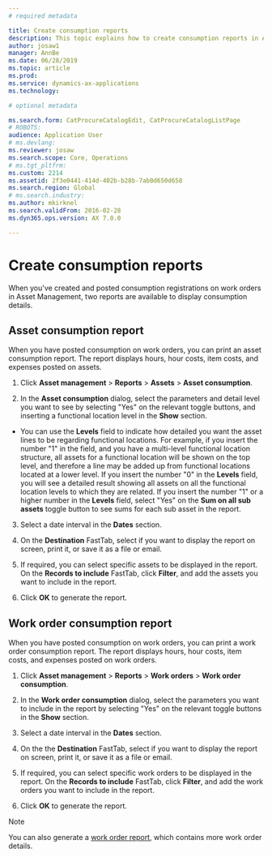 ```yaml
---
# required metadata

title: Create consumption reports
description: This topic explains how to create consumption reports in Asset Management.
author: josaw1
manager: AnnBe
ms.date: 06/28/2019
ms.topic: article
ms.prod: 
ms.service: dynamics-ax-applications
ms.technology: 

# optional metadata

ms.search.form: CatProcureCatalogEdit, CatProcureCatalogListPage
# ROBOTS: 
audience: Application User
# ms.devlang: 
ms.reviewer: josaw
ms.search.scope: Core, Operations
# ms.tgt_pltfrm: 
ms.custom: 2214
ms.assetid: 2f3e0441-414d-402b-b28b-7ab0d650d658
ms.search.region: Global
# ms.search.industry: 
ms.author: mkirknel
ms.search.validFrom: 2016-02-28
ms.dyn365.ops.version: AX 7.0.0

---
```


# Create consumption reports

When you've created and posted consumption registrations on work orders in Asset Management, two reports are available to display consumption details.


## Asset consumption report

When you have posted consumption on work orders, you can print an asset consumption report. The report displays hours, hour costs, item costs, and expenses posted on assets.

1. Click **Asset management** > **Reports** > **Assets** > **Asset consumption**.

2. In the **Asset consumption** dialog, select the parameters and detail level you want to see by selecting "Yes" on the relevant toggle buttons, and inserting a functional location level in the **Show** section.
- You can use the **Levels** field to indicate how detailed you want the asset lines to be regarding functional locations. For example, if you insert the number "1" in the field, and you have a multi-level functional location structure, all assets for a functional location will be shown on the top level, and therefore a line may be added up from functional locations located at a lower level. If you insert the number "0" in the **Levels** field, you will see a detailed result showing all assets on all the functional location levels to which they are related. If you insert the number "1" or a higher number in the **Levels** field, select "Yes" on the **Sum on all sub assets** toggle button to see sums for each sub asset in the report.

3. Select a date interval in the **Dates** section.

4. On the **Destination** FastTab, select if you want to display the report on screen, print it, or save it as a file or email.

5. If required, you can select specific assets to be displayed in the report. On the **Records to include** FastTab, click **Filter**, and add the assets you want to include in the report.

6. Click **OK** to generate the report.


## Work order consumption report

When you have posted consumption on work orders, you can print a work order consumption report. The report displays hours, hour costs, item costs, and expenses posted on work orders.

1. Click **Asset management** > **Reports** > **Work orders** > **Work order consumption**.

2. In the **Work order consumption** dialog, select the parameters you want to include in the report by selecting "Yes" on the relevant toggle buttons in the **Show** section.

3. Select a date interval in the **Dates** section.

4. On the the **Destination** FastTab, select if you want to display the report on screen, print it, or save it as a file or email.

5. If required, you can select specific work orders to be displayed in the report. On the **Records to include** FastTab, click **Filter**, and add the work orders you want to include in the report.

6. Click **OK** to generate the report.


>[!NOTE]
>You can also generate a [work order report](../work-orders/work-order-report.md), which contains more work order details.
